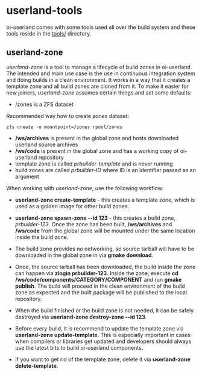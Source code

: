 # userland-tools

oi-userland comes with some tools used all over the build system and 
these tools reside in the [tools/](https://github.com/OpenIndiana/oi-userland/tree/oi/hipster/tools) directory.

## userland-zone

_userland-zone_ is a tool to manage a lifecycle of build zones in oi-userland. 
The intended and main use case is the use in continuous integration system and doing builds in a clean environment.
It works in a way that it creates a template zone and all build zones are cloned from it.
To make it easier for new joiners, _userland-zone_ assumes certain things and set some defaults:

* /zones is a ZFS dataset

Recommended way how to create _zones_ dataset:

```shell script
zfs create -o mountpoint=/zones rpool/zones 
```

* **/ws/archives** is present in the global zone and hosts downloaded userland source archives
* **/ws/code** is present in the global zone and has a working copy of oi-userland repository
* template zone is called _prbuilder-template_ and is never running
* build zones are called _prbuilder-ID_ where ID is an identifier passed as an argument
  
When working with _userland-zone_, use the following workflow:

* **userland-zone create-template** - this creates a template zone, which is used as a golden image for other build zones. 

* **userland-zone spawn-zone --id 123** - this creates a build zone, _prbuilder-123_. Once the zone has been built,
**/ws/archives** and **/ws/code** from the global zone will be mounted under the same location inside the build zone.

* The build zone provides no networking, so source tarball will have to be downloaded in the global zone 
in via **gmake download**.

* Once, the source tarball has been downloaded, the build inside the zone can happen via **zlogin prbuilder-123**. 
Inside the zone, execute **cd /ws/code/components/CATEGORY/COMPONENT** and run **gmake publish**. 
The build will proceed in the clean environment of the build zone as expected and the built package will be 
published to the local repository.

*  When the build finished or the build zone is not needed, it can be safely destroyed 
via **userland-zone destroy-zone --id 123**.

* Before every build, it is recommend to update the template zone via **userland-zone update-template**. 
This is especially important in cases when compilers or libraries get updated and developers should always use the latest
bits to build oi-userland components.

* If you want to get rid of the template zone, delete it via **userland-zone delete-template**.



